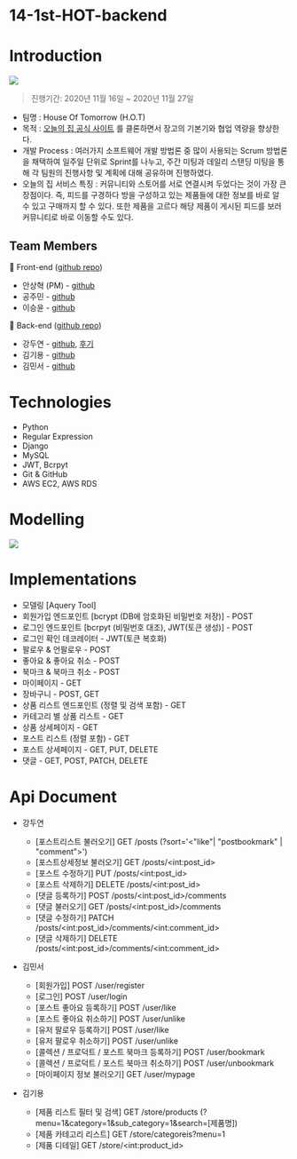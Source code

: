 # 14-1st-HOT-backend
# Introduction
![](https://camo.githubusercontent.com/d79cb7990081df1af527139dea2ea3b2c284457e954d08677e72e0c95cc31aa0/68747470733a2f2f6966682e63632f672f4e32794d50612e706e67)
> 진행기간: 2020년 11월 16일 ~ 2020년 11월 27일
- 팀명 : House Of Tomorrow (H.O.T)
- 목적 : [오늘의 집 공식 사이트](https://ohou.se/) 를 클론하면서 장고의 기본기와 협업 역량을 향상한다.
- 개발 Process : 여러가지 소프트웨어 개발 방법론 중 많이 사용되는 Scrum 방법론을 채택하여 일주일 단위로 Sprint를 나누고, 주간 미팅과 데일리 스탠딩 미팅을 통해 각 팀원의 진행사항 및 계획에 대해 공유하며 진행하였다.
- 오늘의 집 서비스 특징 : 커뮤니티와 스토어를 서로 연결시켜 두었다는 것이 가장 큰 장점이다. 즉, 피드를 구경하다 방을 구성하고 있는 제품들에 대한 정보를 바로 알 수 있고 구매까지 할 수 있다. 또한 제품을 고르다 해당 제품이 게시된 피드를 보러 커뮤니티로 바로 이동할 수도 있다.
## Team Members
🐶 Front-end ([github repo](https://github.com/wecode-bootcamp-korea/14-1st-HOT-frontend))
- 안상혁 (PM) - [github](https://github.com/Xednicoder)
- 공주민 - [github](https://github.com/rhdwnals1)
- 이승윤 - [github](https://github.com/14-yoonl)

🐼 Back-end ([github repo](https://github.com/wecode-bootcamp-korea/14-1st-HOT-backend))
- 강두연 - [github](https://github.com/dooyeonk), [후기](https://velog.io/@dooyeonk/%EC%98%A4%EB%8A%98%EC%9D%98-%EC%A7%91-%ED%81%B4%EB%A1%A0-%ED%94%84%EB%A1%9C%EC%A0%9D%ED%8A%B8-%ED%9B%84%EA%B8%B0-%EB%B0%B1%EC%97%94%EB%93%9C)
- 김기용 - [github](https://github.com/amusesla)
- 김민서 - [github](https://github.com/gemma-Kim)

# Technologies
- Python
- Regular Expression
- Django
- MySQL
- JWT, Bcrpyt
- Git & GitHub
- AWS EC2, AWS RDS

# Modelling
![](https://images.velog.io/images/dooyeonk/post/0a3d50eb-2646-4feb-ae5d-3661e4280402/image.png)

# Implementations
- 모델링 \[Aquery Tool]
- 회원가입 엔드포인트 \[bcrypt (DB에 암호화된 비밀번호 저장)] - POST
- 로그인 엔드포인트 \[bcrpyt (비밀번호 대조), JWT(토큰 생성)] - POST
- 로그인 확인 데코레이터 - JWT(토큰 복호화)
- 팔로우 & 언팔로우 - POST
- 좋아요 & 좋아요 취소 - POST
- 북마크 & 북마크 취소 - POST
- 마이페이지 - GET
- 장바구니 - POST, GET
- 상품 리스트 엔드포인트 (정렬 및 검색 포함) - GET
- 카테고리 별 상품 리스트 - GET
- 상품 상세페이지 - GET
- 포스트 리스트 (정렬 포함) - GET
- 포스트 상세페이지 - GET, PUT, DELETE
- 댓글 - GET, POST, PATCH, DELETE

# Api Document
- 강두연
  - \[포스트리스트 불러오기] GET /posts (?sort='\<"like"| "postbookmark" | "comment"\>')
  - \[포스트상세정보 불러오기] GET /posts/\<int:post_id\>
  - \[포스트 수정하기] PUT /posts/\<int:post_id\>
  - \[포스트 삭제하기] DELETE /posts/\<int:post_id\>
  - \[댓글 등록하기] POST /posts/\<int:post_id\>/comments
  - \[댓글 불러오기] GET /posts/\<int:post_id\>/comments
  - \[댓글 수정하기] PATCH /posts/\<int:post_id\>/comments/\<int:comment_id\>
  - \[댓글 삭제하기] DELETE /posts/\<int:post_id\>/comments/\<int:comment_id\>
  
- 김민서
  - \[회원가입] POST /user/register
  - \[로그인] POST /user/login
  - \[포스트 좋아요 등록하기] POST /user/like
  - \[포스트 좋아요 취소하기] POST /user/unlike
  - \[유저 팔로우 등록하기] POST /user/like
  - \[유저 팔로우 취소하기] POST /user/unlike
  - \[콜렉션 / 프로덕트 / 포스트 북마크 등록하기] POST /user/bookmark
  - \[콜렉션 / 프로덕트 / 포스트 북마크 취소하기] POST /user/unbookmark
  - \[마이페이지 정보 불러오기] GET /user/mypage
  
- 김기용
  - \[제품 리스트 필터 및 검색] GET /store/products (?menu=1&category=1&sub_category=1&search=[제품명])
  - \[제품 카테고리 리스트] GET /store/categoreis?menu=1
  - \[제품 디테일] GET /store/\<int:product_id\>
